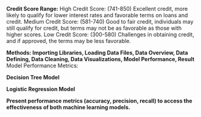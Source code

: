 **Credit Score Range:**
High Credit Score: (741-850)
Excellent credit, more likely to qualify for lower interest rates and favorable terms on loans and credit.
Medium Credit Score: (581-740)
Good to fair credit, individuals may still qualify for credit, but terms may not be as favorable as those with higher scores.
Low Credit Score: (300-580)
Challenges in obtaining credit, and if approved, the terms may be less favorable.

**Methods:
Importing Libraries,
Loading Data Files,
Data Overview,
Data Defining,
Data Cleaning,
Data Visualizations,
Model Performance,
Result**
Model Performance Metrics:

**Decision Tree Model**

**Logistic Regression Model**

**Present performance metrics (accuracy, precision, recall) to access the effectiveness of both machine learning models.**

